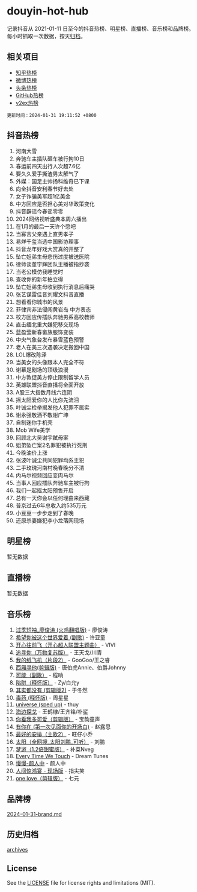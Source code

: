 # douyin-hot-hub

记录抖音从 2021-01-11 日至今的抖音热榜、明星榜、直播榜、音乐榜和品牌榜。每小时抓取一次数据，按天[归档](archives)。

## 相关项目

- [知乎热榜](https://github.com/lonnyzhang423/zhihu-hot-hub)
- [微博热榜](https://github.com/lonnyzhang423/weibo-hot-hub)
- [头条热榜](https://github.com/lonnyzhang423/toutiao-hot-hub)
- [GitHub热榜](https://github.com/lonnyzhang423/github-hot-hub)
- [v2ex热榜](https://github.com/lonnyzhang423/v2ex-hot-hub)


`更新时间：2024-01-31 19:11:52 +0800`

## 抖音热榜

1. 河南大雪
1. 奔驰车主插队砸车被行拘10日
1. 春运前四天出行人次超7.6亿
1. 要久久爱手撕渣男太解气了
1. 外媒：国足主帅扬科维奇已下课
1. 向全抖音安利春节好去处
1. 女子诈骗美军超1亿美金
1. 中方回应是否担心美对华政策变化
1. 抖音辟谣今春谣零零
1. 2024网络视听盛典本周六播出
1. 在1月的最后一天许个愿吧
1. 当寡言父亲遇上直男孝子
1. 易烊千玺当选中国影协理事
1. 抖音龙年好戏大赏真的开整了
1. 坠亡姐弟生母悲伤过度被送医院
1. 律师谈董宇辉团队主播被指抄袭
1. 当老公模仿我睡觉时
1. 查收你的新年拍立得
1. 坠亡姐弟生母收到执行消息后痛哭
1. 张艺谋雷佳音刘耀文抖音直播
1. 想看看你城市的风景
1. 菲律宾非法侵闯黄岩岛 中方表态
1. 校方回应传插队奔驰男系高校教师
1. 直击缅北重大嫌犯移交现场
1. 蓝盈莹新春畲族服饰变装
1. 中央气象台发布暴雪蓝色预警
1. 老人在美三次遇袭决定搬回中国
1. LOL爆改陈泽
1. 当美女的头像跟本人完全不符
1. 谢幕是剧场的顶级浪漫
1. 中方敦促美方停止限制留学人员
1. 英雄联盟抖音直播将全面开放
1. A股三大指数月线六连阴
1. 摇太阳爱你的人比你先流泪
1. 叶诚尘检举揭发他人犯罪不属实
1. 谢永强敬酒不敬谢广坤
1. 自制迷你手机壳
1. Mob Wife美学
1. 回顾北大吴谢宇弑母案
1. 姐弟坠亡案2名罪犯被执行死刑
1. 今晚油价上涨
1. 张波叶诚尘共同犯罪均系主犯
1. 二手玫瑰河南村晚春晚分不清
1. 内马尔视频回应变肉马尔
1. 当事人回应插队奔驰车主被行拘
1. 我们一起摇太阳预售开启
1. 总有一天你会以任何理由来西藏
1. 普京过去6年总收入约535万元
1. 小豆豆一步步走到了春晚
1. 还原杀妻嫌犯李小龙落网现场

## 明星榜

暂无数据

## 直播榜

暂无数据

## 音乐榜

1. [过季短袖_廖俊涛 (火鸡翻唱版)](https://sf86-cdn-tos.douyinstatic.com/obj/tos-cn-ve-2774/ogQVJl0tRBKxQgZji7YClFEBrVDeHpPTWfCZbQ) - 廖俊涛
1. [希望你被这个世界爱着 (副歌)](https://sf3-cdn-tos.douyinstatic.com/obj/tos-cn-ve-2774/oUHCmWQfZlE3QQBKBeD8rCFLpJzPgCpImhsxMt) - 许亚童
1. [开心往前飞（开心超人联盟主题曲）](https://sf3-cdn-tos.douyinstatic.com/obj/tos-cn-ve-2774/9d8fb7c82cf1421fb93a9fe925275e0a) - VIVI
1. [追寻你（万物复苏版）](https://sf3-cdn-tos.douyinstatic.com/obj/tos-cn-ve-2774/oYeAZJsbjIDit9APmBg8u6uDUQnHmoCf3gbo74) - 王天戈/川青
1. [我的纸飞机（片段2）](https://sf86-cdn-tos.douyinstatic.com/obj/tos-cn-ve-2774/oM2ZrKcg2CD5AeRB2gkeXOFB1IxAGJdZPazYHf) - GooGoo/王之睿
1. [西厢寻他(剪辑版)](https://sf86-cdn-tos.douyinstatic.com/obj/tos-cn-ve-2774/oUsAVfAQKlRNxEv5qxvIB8o5qmIWUcXbzJKJhw) - 唐伯虎Annie、伯爵Johnny
1. [可能（副歌）](https://sf86-cdn-tos.douyinstatic.com/obj/tos-cn-ve-2774/cde1731888894259b333569393c2fb51) - 程响
1. [陷阱（释怀版）](https://sf86-cdn-tos.douyinstatic.com/obj/tos-cn-ve-2774/oE8C21LeZrzKLDFfQYgMzx4GAIHageG5IzayY7) - Zy/白允y
1. [其实都没有 (剪辑版2)](https://sf86-cdn-tos.douyinstatic.com/obj/tos-cn-ve-2774/oEBNQenHZtBhxYjGgUDQk0BCHTigQafgFlbQ7k) - 于冬然
1. [毒药 (释怀版)](https://sf86-cdn-tos.douyinstatic.com/obj/tos-cn-ve-2774/oYILMEAzspdZBIzy4frJNB8ZHPHWAhiwowd4Ad) - 周星星
1. [universe (sped up)](https://sf86-cdn-tos.douyinstatic.com/obj/tos-cn-ve-2774/oIQnurQLDCsdYeegkM4CKuVb23MZBXtX6QB8bv) - thuy
1. [海边探戈](https://sf86-cdn-tos.douyinstatic.com/obj/tos-cn-ve-2774/os9gE0VQCGqt6VQkZDyBBYvfSDY0QFe3vVmubn) - 王鹤棣/王齐铭/朴鲨
1. [你看我多可爱（剪辑版）](https://sf86-cdn-tos.douyinstatic.com/obj/tos-cn-ve-2774/018d241ee66a4a189b2fa9ea2fe3363d) - 宝韵童声
1. [有你在 (第一次见面你的开场白)](https://sf3-cdn-tos.douyinstatic.com/obj/tos-cn-ve-2774/oAthrQ3ClJBfI57uBoFEgNDYtNCZ0TSYQQfxQ0) - 赵露思
1. [最好的安排（主歌2）](https://sf6-cdn-tos.douyinstatic.com/obj/tos-cn-ve-2774/oMMZX1DuHpMwgoDztBmZswgQnbCeeANZxBHkFY) - 旺仔小乔
1. [太阳（全网搜_太阳刘鹏_可听）](https://sf3-cdn-tos.douyinstatic.com/obj/tos-cn-ve-2774/ogWbyIQnlBFImVbeDocRdCIYtBHlbJXgfZMvgz) - 刘鹏
1. [梦游（1.2倍甜蜜版）](https://sf3-cdn-tos.douyinstatic.com/obj/tos-cn-ve-2774/o4gyAUm8hwufoEABmwVIiQtHsFuGzAEEWtNMzo) - 补菜Nveg
1. [Every Time We Touch](https://sf86-cdn-tos.douyinstatic.com/obj/tos-cn-ve-2774/ogN6lUKQeBBfEVhIOMikG1CcJjugxk1tztZyhP) - Dream Tunes
1. [慢慢-颜人中](https://sf86-cdn-tos.douyinstatic.com/obj/tos-cn-ve-2774/ocjHNfBXdBxQNC8ZGAeoLMFTUgtBg8bkExunDC) - 颜人中
1. [人间惊鸿宴 - 现场版](https://sf86-cdn-tos.douyinstatic.com/obj/tos-cn-ve-2774/osF4mrPePAf2Yv8Wfr5fATCHZwL5h1QiGQAKwz) - 指尖笑
1. [one love（剪辑版）](https://sf6-cdn-tos.douyinstatic.com/obj/tos-cn-ve-2774/o4utbbKzHedACBQ0bkG7ZBgUvDQzbBDnYd1f1k) - 七元

## 品牌榜

[2024-01-31-brand.md](archives/2024-01-31-brand.md)

## 历史归档

[archives](archives)

## License

See the [LICENSE](LICENSE) file for license rights and limitations (MIT).
